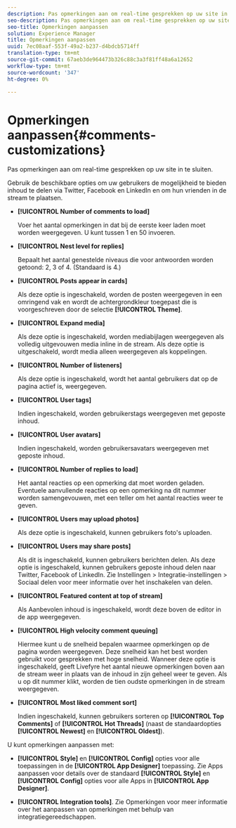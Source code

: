 ```yaml
---
description: Pas opmerkingen aan om real-time gesprekken op uw site in te sluiten.
seo-description: Pas opmerkingen aan om real-time gesprekken op uw site in te sluiten.
seo-title: Opmerkingen aanpassen
solution: Experience Manager
title: Opmerkingen aanpassen
uuid: 7ec08aaf-553f-49a2-b237-d4bdcb5714ff
translation-type: tm+mt
source-git-commit: 67aeb3de964473b326c88c3a3f81ff48a6a12652
workflow-type: tm+mt
source-wordcount: '347'
ht-degree: 0%

---
```



# Opmerkingen aanpassen{#comments-customizations}

Pas opmerkingen aan om real-time gesprekken op uw site in te sluiten.



Gebruik de beschikbare opties om uw gebruikers de mogelijkheid te bieden inhoud te delen via Twitter, Facebook en LinkedIn en om hun vrienden in de stream te plaatsen.

* **[!UICONTROL Number of comments to load]**

   Voer het aantal opmerkingen in dat bij de eerste keer laden moet worden weergegeven. U kunt tussen 1 en 50 invoeren.

* **[!UICONTROL Nest level for replies]**

   Bepaalt het aantal genestelde niveaus die voor antwoorden worden getoond: 2, 3 of 4. (Standaard is 4.)

* **[!UICONTROL Posts appear in cards]**

   Als deze optie is ingeschakeld, worden de posten weergegeven in een omringend vak en wordt de achtergrondkleur toegepast die is voorgeschreven door de selectie **[!UICONTROL Theme]**.

* **[!UICONTROL Expand media]**

   Als deze optie is ingeschakeld, worden mediabijlagen weergegeven als volledig uitgevouwen media inline in de stream. Als deze optie is uitgeschakeld, wordt media alleen weergegeven als koppelingen.

* **[!UICONTROL Number of listeners]**

   Als deze optie is ingeschakeld, wordt het aantal gebruikers dat op de pagina actief is, weergegeven.

* **[!UICONTROL User tags]**

   Indien ingeschakeld, worden gebruikerstags weergegeven met geposte inhoud.

* **[!UICONTROL User avatars]**

   Indien ingeschakeld, worden gebruikersavatars weergegeven met geposte inhoud.

* **[!UICONTROL Number of replies to load]**

   Het aantal reacties op een opmerking dat moet worden geladen. Eventuele aanvullende reacties op een opmerking na dit nummer worden samengevouwen, met een teller om het aantal reacties weer te geven.

* **[!UICONTROL Users may upload photos]**

   Als deze optie is ingeschakeld, kunnen gebruikers foto&#39;s uploaden.

* **[!UICONTROL Users may share posts]**

   Als dit is ingeschakeld, kunnen gebruikers berichten delen. Als deze optie is ingeschakeld, kunnen gebruikers geposte inhoud delen naar Twitter, Facebook of LinkedIn. Zie Instellingen > Integratie-instellingen > Sociaal delen voor meer informatie over het inschakelen van delen.

* **[!UICONTROL Featured content at top of stream]**

   Als Aanbevolen inhoud is ingeschakeld, wordt deze boven de editor in de app weergegeven.

* **[!UICONTROL High velocity comment queuing]**

   Hiermee kunt u de snelheid bepalen waarmee opmerkingen op de pagina worden weergegeven. Deze snelheid kan het best worden gebruikt voor gesprekken met hoge snelheid. Wanneer deze optie is ingeschakeld, geeft Livefyre het aantal nieuwe opmerkingen boven aan de stream weer in plaats van de inhoud in zijn geheel weer te geven. Als u op dit nummer klikt, worden de tien oudste opmerkingen in de stream weergegeven.

* **[!UICONTROL Most liked comment sort]**

   Indien ingeschakeld, kunnen gebruikers sorteren op **[!UICONTROL Top Comments]** of **[!UICONTROL Hot Threads]** (naast de standaardopties **[!UICONTROL Newest]** en **[!UICONTROL Oldest]**).

U kunt opmerkingen aanpassen met:

* **[!UICONTROL Style]** en  **[!UICONTROL Config]** opties voor alle toepassingen in de  **[!UICONTROL App Designer]** toepassing. Zie Apps aanpassen voor details over de standaard **[!UICONTROL Style]** en **[!UICONTROL Config]** opties voor alle Apps in **[!UICONTROL App Designer]**.

* **[!UICONTROL Integration tools]**. Zie Opmerkingen voor meer informatie over het aanpassen van opmerkingen met behulp van integratiegereedschappen.

